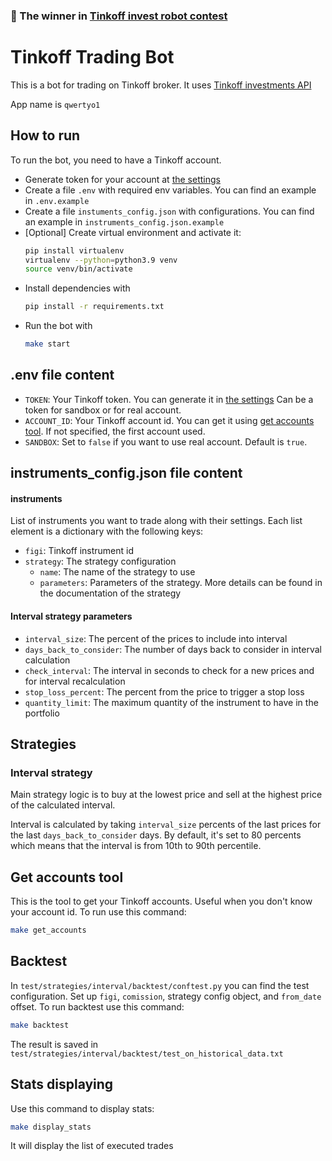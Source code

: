 ### 🥇 The winner in [Tinkoff invest robot contest](https://github.com/Tinkoff/invest-robot-contest)

# Tinkoff Trading Bot

This is a bot for trading on Tinkoff broker.
It uses [Tinkoff investments API](https://github.com/Tinkoff/investAPI)

App name is `qwertyo1`

## How to run
To run the bot, you need to have a Tinkoff account.
- Generate token for your account at [the settings](https://www.tinkoff.ru/invest/settings/)
- Create a file `.env` with required env variables. You can find an example in `.env.example`
- Create a file `instuments_config.json` with configurations. You can find an example in `instruments_config.json.example`
- [Optional] Create virtual environment and activate it:
  ```bash
  pip install virtualenv
  virtualenv --python=python3.9 venv
  source venv/bin/activate
  ```
- Install dependencies with
  ```bash
  pip install -r requirements.txt
  ```
- Run the bot with 
  ```bash 
  make start
  ```

## .env file content
- `TOKEN`: Your Tinkoff token. You can generate it in [the settings](https://www.tinkoff.ru/invest/settings/)
Can be a token for sandbox or for real account.
- `ACCOUNT_ID`: Your Tinkoff account id. You can get it using [get accounts tool](#get-accounts-tool). If not specified, the first account  used.
- `SANDBOX`: Set to `false` if you want to use real account. Default is `true`.

## instruments_config.json file content
#### instruments
List of instruments you want to trade along with their settings.
Each list element is a dictionary with the following keys:
- `figi`: Tinkoff instrument id
- `strategy`: The strategy configuration
  - `name`: The name of the strategy to use
  - `parameters`: Parameters of the strategy. More details can be found in the documentation of the strategy

#### Interval strategy parameters
- `interval_size`: The percent of the prices to include into interval
- `days_back_to_consider`: The number of days back to consider in interval calculation
- `check_interval`: The interval in seconds to check for a new prices and for interval recalculation
- `stop_loss_percent`: The percent from the price to trigger a stop loss
- `quantity_limit`: The maximum quantity of the instrument to have in the portfolio

## Strategies
### Interval strategy
Main strategy logic is to buy at the lowest price and sell at the highest price of the
calculated interval.

Interval is calculated by taking `interval_size` percents of the last prices
for the last `days_back_to_consider` days. By default, it's set to 80 percents which means
that the interval is from 10th to 90th percentile.

## Get accounts tool
This is the tool to get your Tinkoff accounts. Useful when you don't know your account id.
To run use this command:
```bash
make get_accounts
```

## Backtest
In `test/strategies/interval/backtest/conftest.py` you can find the test configuration.
Set up `figi`, `comission`, strategy config object, and `from_date` offset.
To run backtest use this command:
```bash
make backtest
```
The result is saved in `test/strategies/interval/backtest/test_on_historical_data.txt`

## Stats displaying
Use this command to display stats:
```bash
make display_stats
```
It will display the list of executed trades
